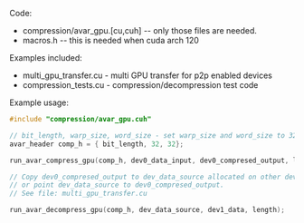 Code:
  * compression/avar_gpu.[cu,cuh] -- only those files are needed.
  * macros.h -- this is needed when cuda arch  120

Examples included:
  * multi_gpu_transfer.cu - multi GPU transfer for p2p enabled devices
  * compression_tests.cu - compression/decompression test code 


Example usage:
```C++
#include "compression/avar_gpu.cuh"

// bit_length, warp_size, word_size - set warp_size and word_size to 32
avar_header comp_h = { bit_length, 32, 32}; 

run_avar_compress_gpu(comp_h, dev0_data_input, dev0_compresed_output, length);

// Copy dev0_compresed_output to dev_data_source allocated on other device 
// or point dev_data_source to dev0_compresed_output.
// See file: multi_gpu_transfer.cu 

run_avar_decompress_gpu(comp_h, dev_data_source, dev1_data, length);

```
